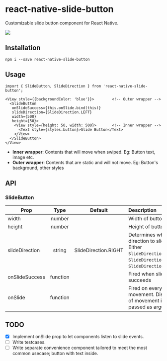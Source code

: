 # react-native-slide-button
Customizable slide button component for React Native.

![](http://i.imgur.com/Fue6MKo.gif)

Installation
---
```
npm i --save react-native-slide-button
```

Usage
---

```
import { SlideButton, SlideDirection } from 'react-native-slide-button';

<View style={{backgroundColor: 'blue'}}>        <!-- Outer wrapper -->
  <SlideButton
   onSlideSuccess={this.onSlide.bind(this)}
   slideDirection={SlideDirection.LEFT}
   width={500}
   height={50}>
    <View style={height: 50, width: 500}>       <!-- Inner wrapper -->
      <Text style={styles.button}>Slide Button</Text>
    </View>
  </SlideButton>
</View>
```
* **Inner wrapper**: Contents that will move when swiped. Eg: Button text, image etc.
* **Outer wrapper**: Contents that are static and will not move. Eg: Button's background, other styles

API
---
### SlideButton

| Prop           | Type       | Default              |   Description
| -------------  |:----------:|:--------------------:|:------------------
| width          | number     | <required>           | Width of button
| height         | number     | <required>           | Height of button
| slideDirection | string     | SlideDirection.RIGHT | Determines which direction to slide. Either `SlideDirection.LEFT`, `SlideDirection.RIGHT`, `SlideDirection.BOTH`.
| onSlideSuccess | function   | <optional>           | Fired when slide succeeds
| onSlide        | function   | <optional>           | Fired on every movement. Distance of movement is passed as argument.


TODO
---
- [x] Implement onSlide prop to let components listen to slide events.
- [ ] Write testcases.
- [ ] Write separate convenience component tailored to meet the most common usecase; button with text inside.
